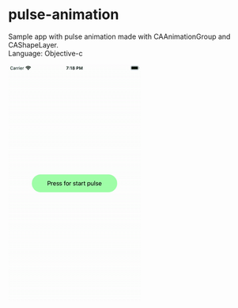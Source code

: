 # pulse-animation
Sample app with pulse animation made with CAAnimationGroup and CAShapeLayer.  
Language: Objective-c

![gif sample](https://github.com/IGrankin/pulse-animation/blob/master/PulseAnimationTest/assets/Pulse-animation.gif)

